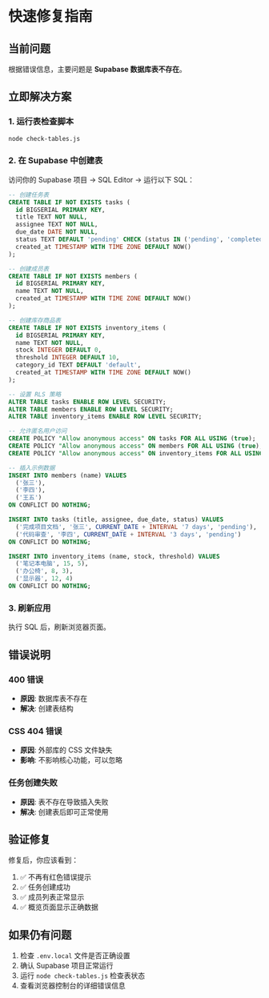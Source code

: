 # 快速修复指南

## 当前问题
根据错误信息，主要问题是 **Supabase 数据库表不存在**。

## 立即解决方案

### 1. 运行表检查脚本
```bash
node check-tables.js
```

### 2. 在 Supabase 中创建表
访问你的 Supabase 项目 → SQL Editor → 运行以下 SQL：

```sql
-- 创建任务表
CREATE TABLE IF NOT EXISTS tasks (
  id BIGSERIAL PRIMARY KEY,
  title TEXT NOT NULL,
  assignee TEXT NOT NULL,
  due_date DATE NOT NULL,
  status TEXT DEFAULT 'pending' CHECK (status IN ('pending', 'completed', 'overdue')),
  created_at TIMESTAMP WITH TIME ZONE DEFAULT NOW()
);

-- 创建成员表
CREATE TABLE IF NOT EXISTS members (
  id BIGSERIAL PRIMARY KEY,
  name TEXT NOT NULL,
  created_at TIMESTAMP WITH TIME ZONE DEFAULT NOW()
);

-- 创建库存商品表
CREATE TABLE IF NOT EXISTS inventory_items (
  id BIGSERIAL PRIMARY KEY,
  name TEXT NOT NULL,
  stock INTEGER DEFAULT 0,
  threshold INTEGER DEFAULT 10,
  category_id TEXT DEFAULT 'default',
  created_at TIMESTAMP WITH TIME ZONE DEFAULT NOW()
);

-- 设置 RLS 策略
ALTER TABLE tasks ENABLE ROW LEVEL SECURITY;
ALTER TABLE members ENABLE ROW LEVEL SECURITY;
ALTER TABLE inventory_items ENABLE ROW LEVEL SECURITY;

-- 允许匿名用户访问
CREATE POLICY "Allow anonymous access" ON tasks FOR ALL USING (true);
CREATE POLICY "Allow anonymous access" ON members FOR ALL USING (true);
CREATE POLICY "Allow anonymous access" ON inventory_items FOR ALL USING (true);

-- 插入示例数据
INSERT INTO members (name) VALUES 
  ('张三'),
  ('李四'),
  ('王五')
ON CONFLICT DO NOTHING;

INSERT INTO tasks (title, assignee, due_date, status) VALUES 
  ('完成项目文档', '张三', CURRENT_DATE + INTERVAL '7 days', 'pending'),
  ('代码审查', '李四', CURRENT_DATE + INTERVAL '3 days', 'pending')
ON CONFLICT DO NOTHING;

INSERT INTO inventory_items (name, stock, threshold) VALUES 
  ('笔记本电脑', 15, 5),
  ('办公椅', 8, 3),
  ('显示器', 12, 4)
ON CONFLICT DO NOTHING;
```

### 3. 刷新应用
执行 SQL 后，刷新浏览器页面。

## 错误说明

### 400 错误
- **原因**: 数据库表不存在
- **解决**: 创建表结构

### CSS 404 错误
- **原因**: 外部库的 CSS 文件缺失
- **影响**: 不影响核心功能，可以忽略

### 任务创建失败
- **原因**: 表不存在导致插入失败
- **解决**: 创建表后即可正常使用

## 验证修复

修复后，你应该看到：
1. ✅ 不再有红色错误提示
2. ✅ 任务创建成功
3. ✅ 成员列表正常显示
4. ✅ 概览页面显示正确数据

## 如果仍有问题

1. 检查 `.env.local` 文件是否正确设置
2. 确认 Supabase 项目正常运行
3. 运行 `node check-tables.js` 检查表状态
4. 查看浏览器控制台的详细错误信息 